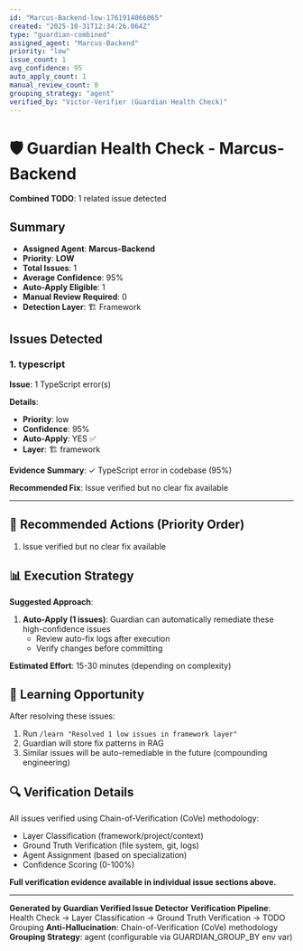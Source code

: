 ```yaml
---
id: "Marcus-Backend-low-1761914066065"
created: "2025-10-31T12:34:26.064Z"
type: "guardian-combined"
assigned_agent: "Marcus-Backend"
priority: "low"
issue_count: 1
avg_confidence: 95
auto_apply_count: 1
manual_review_count: 0
grouping_strategy: "agent"
verified_by: "Victor-Verifier (Guardian Health Check)"
---
```


# 🛡️ Guardian Health Check - Marcus-Backend

**Combined TODO**: 1 related issue detected

## Summary

- **Assigned Agent**: **Marcus-Backend**
- **Priority**: **LOW**
- **Total Issues**: 1
- **Average Confidence**: 95%
- **Auto-Apply Eligible**: 1
- **Manual Review Required**: 0
- **Detection Layer**: 🏗️ Framework

## Issues Detected

### 1. typescript

**Issue**: 1 TypeScript error(s)

**Details**:
- **Priority**: low
- **Confidence**: 95%
- **Auto-Apply**: YES ✅
- **Layer**: 🏗️ framework

**Evidence Summary**: ✓ TypeScript error in codebase (95%)

**Recommended Fix**: Issue verified but no clear fix available

---

## 🎯 Recommended Actions (Priority Order)

1. Issue verified but no clear fix available

## 📊 Execution Strategy

**Suggested Approach**:

1. **Auto-Apply (1 issues)**: Guardian can automatically remediate these high-confidence issues
   - Review auto-fix logs after execution
   - Verify changes before committing


**Estimated Effort**: 15-30 minutes (depending on complexity)

## 🧠 Learning Opportunity

After resolving these issues:
1. Run `/learn "Resolved 1 low issues in framework layer"`
2. Guardian will store fix patterns in RAG
3. Similar issues will be auto-remediable in the future (compounding engineering)

## 🔍 Verification Details

All issues verified using Chain-of-Verification (CoVe) methodology:
- Layer Classification (framework/project/context)
- Ground Truth Verification (file system, git, logs)
- Agent Assignment (based on specialization)
- Confidence Scoring (0-100%)

**Full verification evidence available in individual issue sections above.**

---

**Generated by Guardian Verified Issue Detector**
**Verification Pipeline**: Health Check → Layer Classification → Ground Truth Verification → TODO Grouping
**Anti-Hallucination**: Chain-of-Verification (CoVe) methodology
**Grouping Strategy**: agent (configurable via GUARDIAN_GROUP_BY env var)
